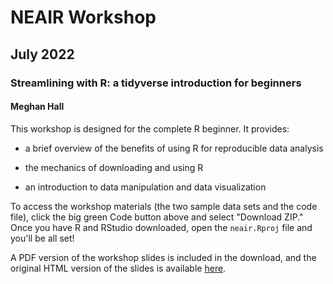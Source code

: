# NEAIR Workshop

## July 2022

### Streamlining with R: a tidyverse introduction for beginners

#### Meghan Hall

This workshop is designed for the complete R beginner. It provides:

-   a brief overview of the benefits of using R for reproducible data analysis

-   the mechanics of downloading and using R

-   an introduction to data manipulation and data visualization

To access the workshop materials (the two sample data sets and the code file), click the big green Code button above and select "Download ZIP." Once you have R and RStudio downloaded, open the `neair.Rproj` file and you'll be all set!

A PDF version of the workshop slides is included in the download, and the original HTML version of the slides is available [here](https://meghan.rbind.io/slides/neair/neair.html#/title-slide).
